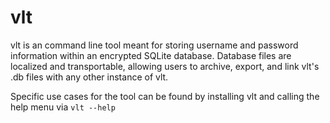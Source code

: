 # vlt

vlt is an command line tool meant for storing username and password information within an encrypted SQLite database. Database files are localized and transportable, allowing users to archive, export, and link vlt's .db files with any other instance of vlt.

Specific use cases for the tool can be found by installing vlt and calling the help menu via `vlt --help`